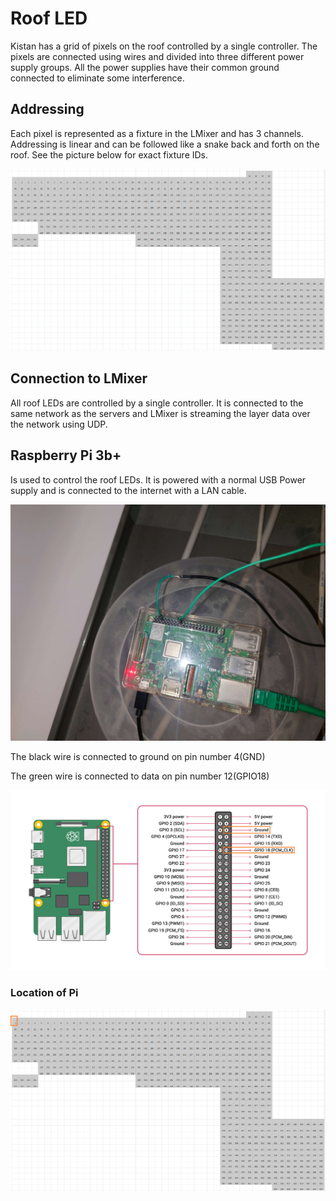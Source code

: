 # Roof LED

Kistan has a grid of pixels on the roof controlled by a single controller. The pixels are connected using wires and divided into three different power supply groups. All the power supplies have their common ground connected to eliminate
some interference.

## Addressing

Each pixel is represented as a fixture in the LMixer and has 3 channels. Addressing is linear and can be followed like a snake back and forth on the roof. See the picture below for exact fixture IDs.

![roof_indexing]

## Connection to LMixer

All roof LEDs are controlled by a single controller. It is connected to the same
network as the servers and LMixer is streaming the layer data over the network
using UDP.

[roof_indexing]: ./images/roof_indexing.png "The addressing for roof LEDs"


## Raspberry Pi 3b+
Is used to control the roof LEDs. It is powered with a normal USB Power supply and is connected to the internet with a LAN cable.

![rpi_image]

[rpi_image]: ./images/RPI_image.jpg "The pinout of the Raspberry Pi 3b+"


The black wire is connected to ground on pin number 4(GND)

The green wire is connected to data on pin number 12(GPIO18)

![rpi_connection]

[rpi_connection]: ./images/RPI_GPIO_Pinout_marked.png "The pinout of the Raspberry Pi 3b+"

### Location of Pi

![rpi_location]

[rpi_location]: ./images/RPI_location.png "The pinout of the Raspberry Pi 3b+"